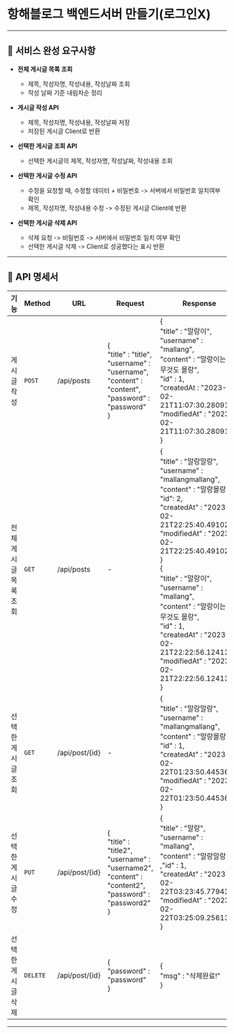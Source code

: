 # 항해블로그 백엔드서버 만들기(로그인X)
 - - -
## 🍑 서비스 완성 요구사항
* **전체 게시글 목록 조회**
  * 제목, 작성자명, 작성내용, 작성날짜 조회
  * 작성 날짜 기준 내림차순 정리


* **게시글 작성 API**
  * 제목, 작성자명, 작성내용, 작성날짜 저장
  * 저장된 게시글 Client로 반환


* **선택한 게시글 조회 API**
  * 선택한 게시글의 제목, 작성자명, 작성날짜, 작성내용 조회


* **선택한 게시글 수정 API**
  * 수정을 요청할 때, 수정할 데이터 + 비밀번호 -> 서버에서 비밀번호 일치여부 확인
  * 제목, 작성자명, 작성내용 수정 -> 수정된 게시글 Client에 반환


* **선택한 게시글 삭제 API**
  * 삭제 요청 -> 비밀번호 -> 서버에서 비밀번호 일치 여부 확인
  * 선택한 게시글 삭제 -> Client로 성공했다는 표시 반환
- - -
## 🧸 API 명세서
| 기능        |Method|URL       | Request                                                                                                           | Response                                                                                                                                                                                                                                                                                                                                                                                          |
|-----------|---|----------|-------------------------------------------------------------------------------------------------------------------|---------------------------------------------------------------------------------------------------------------------------------------------------------------------------------------------------------------------------------------------------------------------------------------------------------------------------------------------------------------------------------------------------|
| 게시글작성     |`POST`|/api/posts| {<br>"title" : "title",<br>"username" : "username",<br>"content" : "content",<br>"password" : "password"<br>}     | {<br>"title" : "말랑이",<br>"username" : "mallang",<br>"content" : "말랑이는 아무것도 몰랑",<br>"id" : 1,<br>"createdAt : "2023-02-21T11:07:30.280917",<br>"modifiedAt" : "2023-02-21T11:07:30.280917"<br>}                                                                                                                                                                                                    |
| 전체게시글목록조회 |`GET`|/api/posts| -                                                                                                                 | {<br>"title" : "말랑말랑",<br>"username" : "mallangmallang",<br>"content" : "말랑몰랑",<br>"id": 2,<br>"createdAt" : "2023-02-21T22:25:40.491027",<br>"modifiedAt" : "2023-02-21T22:25:40.491027"<br>}<br>{<br>"title" : "말랑이",<br>"username" : "mallang",<br>"content" : "말랑이는 아무것도 몰랑",<br>"id" : 1,<br>"createdAt" : "2023-02-21T22:22:56.124135",<br>"modifiedAt" : "2023-02-21T22:22:56.124135"<br>} |
| 선택한게시글조회  |`GET`|/api/post/{id}| -                                                                                                                 | {<br>"title" : "말랑말랑",<br>"username" : "mallangmallang",<br>"content" : "말랑몰랑",<br>"id" : 1,<br>"createdAt" : "2023-02-22T01:23:50.445368",<br>"modifiedAt" : "2023-02-22T01:23:50.445368"<br>}                                                                                                                                                                                                   |
| 선택한게시글수정  |`PUT`|/api/post/{id}| {<br>"title" : "title2",<br>"username" : "username2",<br>"content" : "content2",<br>"password" : "password2"<br>} | {<br>"title" : "말랑",<br>"username" : "mallang",<br>"content" : "말랑말랑"<br>,"id" : 1,<br>"createdAt" : "2023-02-22T03:23:45.779433",<br>"modifiedAt" : "2023-02-22T03:25:09.256132"<br>}                                                                                                                                                                                                            |
| 선택한게시글삭제  |`DELETE`|/api/post/{id}| {<br>"password" : "password"<br>}                                                                                 | {<br>"msg" : "삭제완료!"<br>}                                                                                                                                                                                                                                                                                                                                                                         |
- - -